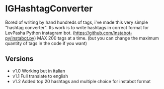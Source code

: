 # IGHashtagConverter
Bored of writing by hand hundreds of tags, i've made this very simple "hashtag converter".
Its work is to write hashtags in correct format for LevPasha Python instagram bot.
(https://github.com/instabot-py/instabot.py)
MAX 200 tags at a time. (but you can change the maximum quantity of tags in the code if you want)

## Versions
* v1.0 Working but in italian
* v1.1 Full translate to english
* v1.2 Added top 20 hashtags and multiple choice for instabot format
